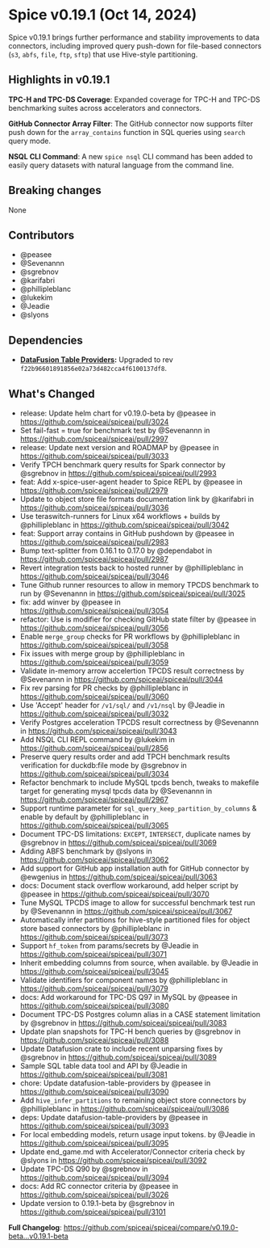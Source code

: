 # Spice v0.19.1 (Oct 14, 2024)

Spice v0.19.1 brings further performance and stability improvements to data connectors, including improved query push-down for file-based connectors (`s3`, `abfs`, `file`, `ftp`, `sftp`) that use Hive-style partitioning.

## Highlights in v0.19.1

**TPC-H and TPC-DS Coverage**: Expanded coverage for TPC-H and TPC-DS benchmarking suites across accelerators and connectors.

**GitHub Connector Array Filter**: The GitHub connector now supports filter push down for the `array_contains` function in SQL queries using `search` query mode.

**NSQL CLI Command**: A new `spice nsql` CLI command has been added to easily query datasets with natural language from the command line.

## Breaking changes

None

## Contributors

- @peasee
- @Sevenannn
- @sgrebnov
- @karifabri
- @phillipleblanc
- @lukekim
- @Jeadie
- @slyons

## Dependencies

- **[DataFusion Table Providers](<(https://github.com/datafusion-contrib/datafusion-table-providers)>):** Upgraded to rev `f22b96601891856e02a73d482cca4f6100137df8`.

## What's Changed
* release: Update helm chart for v0.19.0-beta by @peasee in https://github.com/spiceai/spiceai/pull/3024
* Set fail-fast = true for benchmark test by @Sevenannn in https://github.com/spiceai/spiceai/pull/2997
* release: Update next version and ROADMAP by @peasee in https://github.com/spiceai/spiceai/pull/3033
* Verify TPCH benchmark query results for Spark connector by @sgrebnov in https://github.com/spiceai/spiceai/pull/2993
* feat: Add x-spice-user-agent header to Spice REPL by @peasee in https://github.com/spiceai/spiceai/pull/2979
* Update to object store file formats documentation link by @karifabri in https://github.com/spiceai/spiceai/pull/3036
* Use teraswitch-runners for Linux x64 workflows + builds by @phillipleblanc in https://github.com/spiceai/spiceai/pull/3042
* feat: Support array contains in GitHub pushdown by @peasee in https://github.com/spiceai/spiceai/pull/2983
* Bump text-splitter from 0.16.1 to 0.17.0 by @dependabot in https://github.com/spiceai/spiceai/pull/2987
* Revert integration tests back to hosted runner by @phillipleblanc in https://github.com/spiceai/spiceai/pull/3046
* Tune Github runner resources to allow in memory TPCDS benchmark to run by @Sevenannn in https://github.com/spiceai/spiceai/pull/3025
* fix: add winver by @peasee in https://github.com/spiceai/spiceai/pull/3054
* refactor: Use is modifier for checking GitHub state filter by @peasee in https://github.com/spiceai/spiceai/pull/3056
* Enable `merge_group` checks for PR workflows by @phillipleblanc in https://github.com/spiceai/spiceai/pull/3058
* Fix issues with merge group by @phillipleblanc in https://github.com/spiceai/spiceai/pull/3059
* Validate in-memory arrow accelertion TPCDS result correctness by @Sevenannn in https://github.com/spiceai/spiceai/pull/3044
* Fix rev parsing for PR checks by @phillipleblanc in https://github.com/spiceai/spiceai/pull/3060
* Use 'Accept' header for `/v1/sql/` and `/v1/nsql` by @Jeadie in https://github.com/spiceai/spiceai/pull/3032
* Verify Postgres acceleration TPCDS result correctness by @Sevenannn in https://github.com/spiceai/spiceai/pull/3043
* Add NSQL CLI REPL command by @lukekim in https://github.com/spiceai/spiceai/pull/2856
* Preserve query results order and  add TPCH benchmark results verification for duckdb:file mode by @sgrebnov in https://github.com/spiceai/spiceai/pull/3034
* Refactor benchmark to include MySQL tpcds bench, tweaks to makefile target for generating mysql tpcds data by @Sevenannn in https://github.com/spiceai/spiceai/pull/2967
* Support runtime parameter for `sql_query_keep_partition_by_columns` & enable by default by @phillipleblanc in https://github.com/spiceai/spiceai/pull/3065
* Document TPC-DS limitations: `EXCEPT`, `INTERSECT`, duplicate names by @sgrebnov in https://github.com/spiceai/spiceai/pull/3069
* Adding ABFS benchmark by @slyons in https://github.com/spiceai/spiceai/pull/3062
* Add support for GitHub app installation auth for GitHub connector by @ewgenius in https://github.com/spiceai/spiceai/pull/3063
* docs: Document stack overflow workaround, add helper script by @peasee in https://github.com/spiceai/spiceai/pull/3070
* Tune MySQL TPCDS image to allow for successful benchmark test run by @Sevenannn in https://github.com/spiceai/spiceai/pull/3067
* Automatically infer partitions for hive-style partitioned files for object store based connectors by @phillipleblanc in https://github.com/spiceai/spiceai/pull/3073
* Support `hf_token` from params/secrets by @Jeadie in https://github.com/spiceai/spiceai/pull/3071
* Inherit embedding columns from source, when available. by @Jeadie in https://github.com/spiceai/spiceai/pull/3045
* Validate identifiers for component names by @phillipleblanc in https://github.com/spiceai/spiceai/pull/3079
* docs: Add workaround for TPC-DS Q97 in MySQL by @peasee in https://github.com/spiceai/spiceai/pull/3080
* Document TPC-DS Postgres column alias in a CASE statement limitation by @sgrebnov in https://github.com/spiceai/spiceai/pull/3083
* Update plan snapshots for TPC-H bench queries by @sgrebnov in https://github.com/spiceai/spiceai/pull/3088
* Update Datafusion crate to include recent unparsing fixes by @sgrebnov in https://github.com/spiceai/spiceai/pull/3089
* Sample SQL table data tool and API by @Jeadie in https://github.com/spiceai/spiceai/pull/3081
* chore: Update datafusion-table-providers by @peasee in https://github.com/spiceai/spiceai/pull/3090
* Add `hive_infer_partitions` to remaining object store connectors by @phillipleblanc in https://github.com/spiceai/spiceai/pull/3086
* deps: Update datafusion-table-providers by @peasee in https://github.com/spiceai/spiceai/pull/3093
* For local embedding models, return usage input tokens. by @Jeadie in https://github.com/spiceai/spiceai/pull/3095
* Update end_game.md with Accelerator/Connector criteria check by @slyons in https://github.com/spiceai/spiceai/pull/3092
* Update TPC-DS Q90 by @sgrebnov in https://github.com/spiceai/spiceai/pull/3094
* docs: Add RC connector criteria by @peasee in https://github.com/spiceai/spiceai/pull/3026
* Update version to 0.19.1-beta by @sgrebnov in https://github.com/spiceai/spiceai/pull/3101


**Full Changelog**: https://github.com/spiceai/spiceai/compare/v0.19.0-beta...v0.19.1-beta